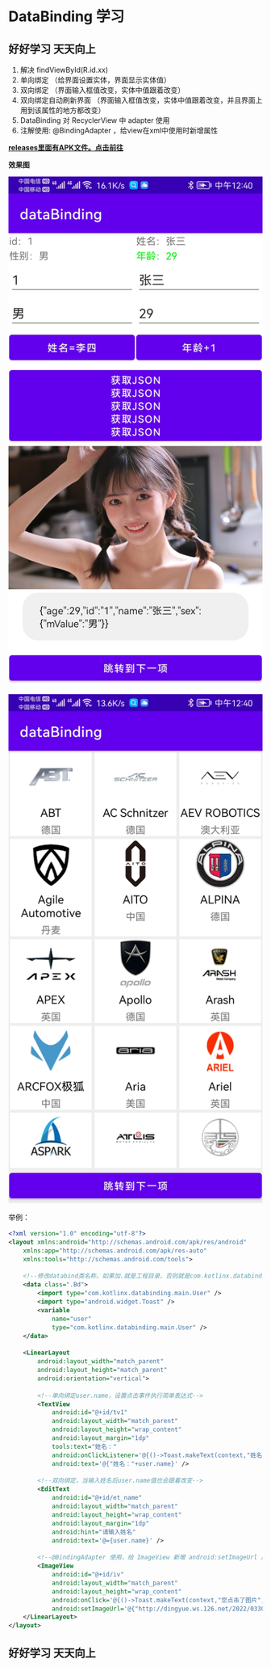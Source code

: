 # DataBinding 学习

## 好好学习 天天向上

1. 解决 findViewById(R.id.xx)
2. 单向绑定 （给界面设置实体，界面显示实体值）
3. 双向绑定 （界面输入框值改变，实体中值跟着改变）
3. 双向绑定自动刷新界面 （界面输入框值改变，实体中值跟着改变，并且界面上用到该属性的地方都改变）
4. DataBinding 对 RecyclerView 中 adapter 使用
5. 注解使用: @BindingAdapter ，给view在xml中使用时新增属性

**[releases里面有APK文件。点击前往](https://github.com/yutils/databinding/releases)**

**效果图**

![图1](doc/1.jpg)

![图2](doc/2.jpg)


举例：
```xml
<?xml version="1.0" encoding="utf-8"?>
<layout xmlns:android="http://schemas.android.com/apk/res/android"
    xmlns:app="http://schemas.android.com/apk/res-auto"
    xmlns:tools="http://schemas.android.com/tools">

    <!--修改databind类名称，如果加.就是工程目录，否则就是com.kotlinx.databinding.databinding.ActivityMainBinding-->
    <data class=".Bd">
        <import type="com.kotlinx.databinding.main.User" />
        <import type="android.widget.Toast" />
        <variable
            name="user"
            type="com.kotlinx.databinding.main.User" />
    </data>

    <LinearLayout
        android:layout_width="match_parent"
        android:layout_height="match_parent"
        android:orientation="vertical">

        <!--单向绑定user.name，设置点击事件执行简单表达式-->
        <TextView
            android:id="@+id/tv1"
            android:layout_width="match_parent"
            android:layout_height="wrap_content"
            android:layout_margin="1dp"
            tools:text="姓名："
            android:onClickListener='@{()->Toast.makeText(context,"姓名："+user.name, Toast.LENGTH_LONG).show()}'
            android:text='@{"姓名："+user.name}' />

        <!--双向绑定，当输入姓名后user.name值也会跟着改变-->
        <EditText
            android:id="@+id/et_name"
            android:layout_width="match_parent"
            android:layout_height="wrap_content"
            android:layout_margin="1dp"
            android:hint="请输入姓名"
            android:text='@={user.name}' />
        
        <!--@BindingAdapter 使用，给 ImageView 新增 android:setImageUrl 属性-->
        <ImageView
            android:id="@+id/iv"
            android:layout_width="match_parent"
            android:layout_height="wrap_content"
            android:onClick='@{()->Toast.makeText(context,"您点击了图片", Toast.LENGTH_LONG).show()}'
            android:setImageUrl='@{"http://dingyue.ws.126.net/2022/0330/b86f4d0fj00r9iqwg001vc000hs011xc.jpg"}' />
    </LinearLayout>
</layout>
```

## 好好学习 天天向上


